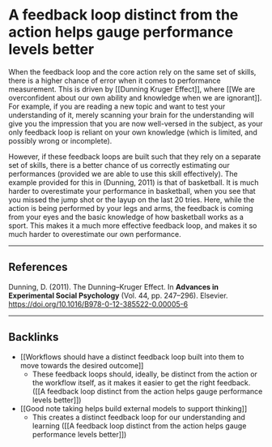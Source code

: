 # A feedback loop distinct from the action helps gauge performance levels better
When the feedback loop and the core action rely on the same set of skills, there is a higher chance of error when it comes to performance measurement. This is driven by [[Dunning Kruger Effect]], where [[We are overconfident about our own ability and knowledge when we are ignorant]]. For example, if you are reading a new topic and want to test your understanding of it, merely scanning your brain for the understanding will give you the impression that you are now well-versed in the subject, as your only feedback loop is reliant on your own knowledge (which is limited, and possibly wrong or incomplete).

However, if these feedback loops are built such that they rely on a separate set of skills, there is a better chance of us correctly estimating our performances (provided we are able to use this skill effectively). The example provided for this in (Dunning, 2011) is that of basketball. It is much harder to overestimate your performance in basketball, when you see that you missed the jump shot or the layup on the last 20 tries. Here, while the action is being performed by your legs and arms, the feedback is coming from your eyes and the basic knowledge of how basketball works as a sport. This makes it a much more effective feedback loop, and makes it so much harder to overestimate our own performance.

---
## References
Dunning, D. (2011). The Dunning–Kruger Effect. In __Advances in Experimental Social Psychology__ (Vol. 44, pp. 247–296). Elsevier. https://doi.org/10.1016/B978-0-12-385522-0.00005-6

---
## Backlinks
* [[Workflows should have a distinct feedback loop built into them to move towards the desired outcome]]
	* These feedback loops should, ideally, be distinct from the action or the workflow itself, as it makes it easier to get the right feedback. ([[A feedback loop distinct from the action helps gauge performance levels better]])
* [[Good note taking helps build external models to support thinking]]
	* This creates a distinct feedback loop for our understanding and learning ([[A feedback loop distinct from the action helps gauge performance levels better]])

<!-- #e #e/design-for-outcome #e/education-learning -->

<!-- {BearID:0B8A11B6-0DF0-4D62-B7E2-1D5F69817B32-2713-00000D5032D67232} -->
